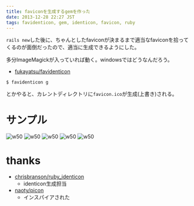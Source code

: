 ```yaml
---
title: faviconを生成するgemを作った
date: 2013-12-28 22:27 JST
tags: favidenticon, gem, identicon, favicon, ruby
---
```


`rails new`した後に、ちゃんとしたfaviconが決まるまで適当なfaviconを拾ってくるのが面倒だったので、適当に生成できるようにした。

多分ImageMagickが入っていれば動く。windowsではどうなんだろう。

- [fukayatsu/favidenticon](https://github.com/fukayatsu/favidenticon#usage)

```
$ favidenticon g
```

とかやると、カレントディレクトリに`favicon.ico`が生成(上書き)される。


# サンプル

![w50](https://raw.github.com/fukayatsu/favidenticon/master/screenshots/1.png)
![w50](https://raw.github.com/fukayatsu/favidenticon/master/screenshots/2.png)
![w50](https://raw.github.com/fukayatsu/favidenticon/master/screenshots/3.png)
![w50](https://raw.github.com/fukayatsu/favidenticon/master/screenshots/4.png)
![w50](https://raw.github.com/fukayatsu/favidenticon/master/screenshots/5.png)

# thanks
- [chrisbranson/ruby_identicon](https://github.com/chrisbranson/ruby_identicon)
    - identicon生成担当
- [naoty/picon](https://github.com/naoty/picon)
    - インスパイアされた

